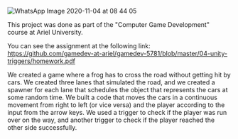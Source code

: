 ![WhatsApp Image 2020-11-04 at 08 44 05](https://user-images.githubusercontent.com/57855070/98078036-f4b04180-1e79-11eb-9bde-48b3d32a201f.jpeg)

This project was done as part of the "Computer Game Development" course at Ariel University.

You can see the assignment at the following link:
https://github.com/gamedev-at-ariel/gamedev-5781/blob/master/04-unity-triggers/homework.pdf

We created a game where a frog has to cross the road without getting hit by cars. We created three lanes that simulated the road, and we created a 
spawner for each lane that schedules the object that represents the cars at some random time. We built a code that moves the cars in a continuous 
movement from right to left (or vice versa) and the player according to the input from the arrow keys. We used a trigger to check if the player was run over on the way, 
and another trigger to check if the player reached the other side successfully.

